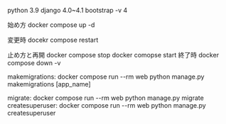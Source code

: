 python 3.9
django 4.0~4.1
bootstrap -v 4

始め方
docker compose up -d

変更時
docekr compose restart

止め方と再開
docker compose stop
docker comopse start
終了時
docker compose down -v



makemigrations:
  docker compose run --rm web python manage.py makemigrations [app_name]

migrate:
  docker compose run --rm web python manage.py migrate
createsuperuser:
  docker compose run --rm web python manage.py createsuperuser


